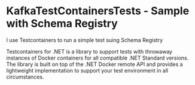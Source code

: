 # KafkaTestContainersTests - Sample with Schema Registry

I use Testcontainers to run a simple test suing  Schema Registry

Testcontainers for .NET is a library to support tests with throwaway instances of Docker containers for all compatible .NET Standard versions. The library is built on top of the .NET Docker remote API and provides a lightweight implementation to support your test environment in all circumstances.
